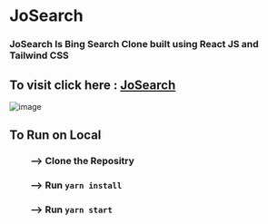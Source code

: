 # JoSearch

### JoSearch Is Bing Search Clone built using React JS and Tailwind CSS

 ## To visit click here : <a href="https://josearch.netlify.app/">JoSearch</a>
 
![image](https://user-images.githubusercontent.com/65014926/201229740-556f2a41-58ec-4b8e-9fe0-d44f839d2c1b.png)


## To Run on Local

### &ensp;&ensp;&ensp;&ensp; -->  Clone the Repositry
### &ensp;&ensp;&ensp;&ensp; --> Run <code>yarn install </code>
### &ensp;&ensp;&ensp;&ensp; --> Run <code>yarn start </code>
